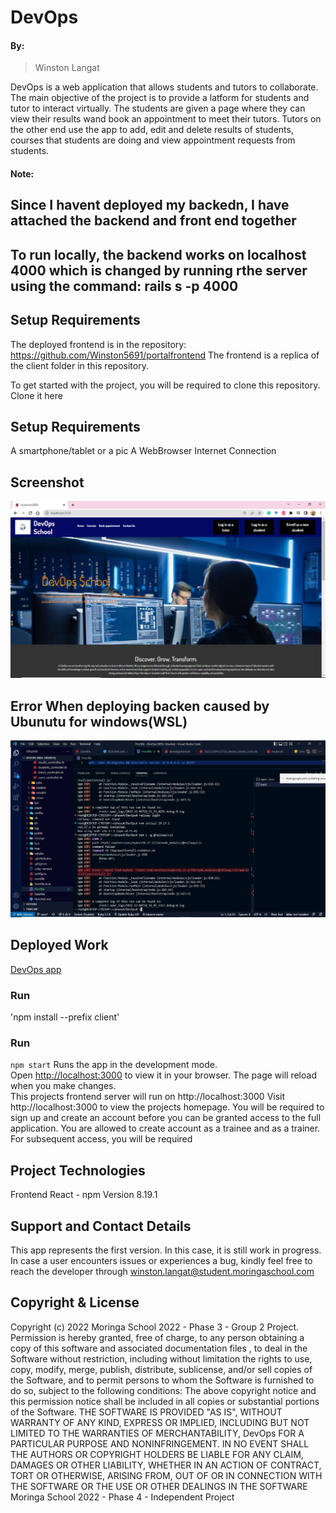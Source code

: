 # DevOps

#### By:
> Winston Langat

DevOps is a web application that allows students and tutors to collaborate. The main objective of the project is to provide a latform for students and tutor to interact virtually.
The students are given a page where they can view their results wand book an appointment to meet their tutors.
Tutors on the other end use the app to add, edit and delete results of students, courses that students are doing and view appointment requests from students. 
#### Note:

## Since I havent deployed my backedn, I have attached the backend and front end together
## To run locally, the backend works on localhost 4000 which is changed by running rthe server using the command: rails s -p 4000



## Setup Requirements
The deployed frontend is in the repository: https://github.com/Winston5691/portalfrontend
The frontend is a replica of the client folder in this repository.

To get started with the project, you will be required to clone this repository. Clone it here
## Setup Requirements
A smartphone/tablet or a pic
A WebBrowser
Internet Connection
## Screenshot
![App ScreenShot](./client/src/images/screenshot.png)
## Error When deploying backen caused by Ubunutu for windows(WSL)
![App ScreenShot](./client/src/images/backenddeploymenterror.png)
## Deployed Work
[DevOps app]()
### Run
'npm install --prefix client'
### Run
`npm start`
Runs the app in the development mode.\
Open [http://localhost:3000](http://localhost:3000) to view it in your browser.
The page will reload when you make changes.\
This projects frontend server will run on http://localhost:3000
Visit http://localhost:3000 to view the projects homepage. You will be required to sign up and create an account before you can be granted access to the full application. You are allowed to create account as a trainee and as a trainer. For subsequent access, you will be required
## Project Technologies
Frontend React - npm Version 8.19.1
## Support and Contact Details
This app represents the first version. In this case, it is still work in progress. In case a user encounters issues or experiences a bug, kindly feel free to reach the developer through winston.langat@student.moringaschool.com
## Copyright & License
Copyright (c) 2022 Moringa School 2022 - Phase 3 - Group 2 Project. Permission is hereby granted, free of charge, to any person obtaining a copy of this software and associated documentation files , to deal in the Software without restriction, including without limitation the rights to use, copy, modify, merge, publish, distribute, sublicense, and/or sell copies of the Software, and to permit persons to whom the Software is furnished to do so, subject to the following conditions:
The above copyright notice and this permission notice shall be included in all copies or substantial portions of the Software.
THE SOFTWARE IS PROVIDED "AS IS", WITHOUT WARRANTY OF ANY KIND, EXPRESS OR IMPLIED, INCLUDING BUT NOT LIMITED TO THE WARRANTIES OF MERCHANTABILITY, DevOps FOR A PARTICULAR PURPOSE AND NONINFRINGEMENT. IN NO EVENT SHALL THE AUTHORS OR COPYRIGHT HOLDERS BE LIABLE FOR ANY CLAIM, DAMAGES OR OTHER LIABILITY, WHETHER IN AN ACTION OF CONTRACT, TORT OR OTHERWISE, ARISING FROM, OUT OF OR IN CONNECTION WITH THE SOFTWARE OR THE USE OR OTHER DEALINGS IN THE SOFTWARE
Moringa School 2022 - Phase 4 - Independent Project
